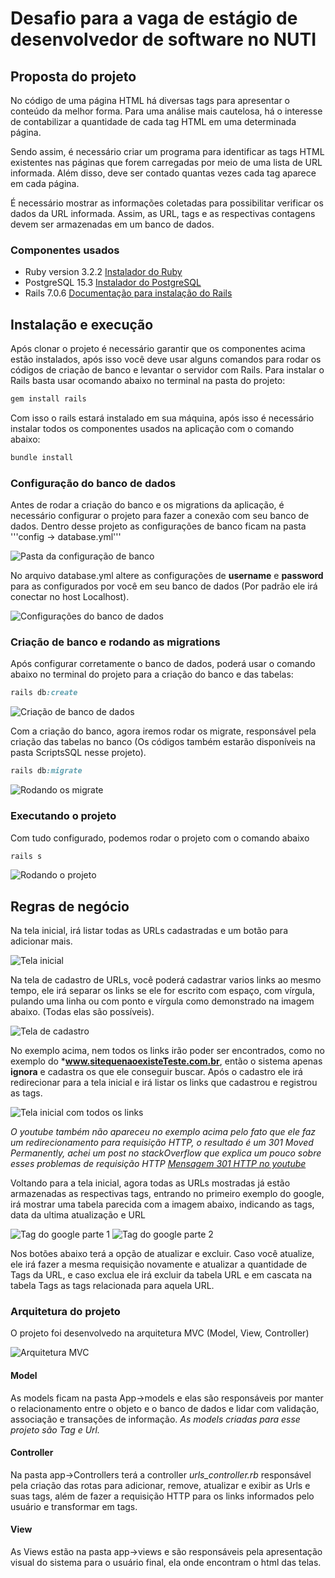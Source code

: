 # Desafio para a vaga de estágio de desenvolvedor de software no NUTI

## Proposta do projeto
No código de uma página HTML há diversas tags para apresentar o conteúdo da melhor forma. Para uma análise mais cautelosa, há o interesse de contabilizar a quantidade de cada tag HTML em uma determinada página.

Sendo assim, é necessário criar um programa para identificar as tags HTML existentes nas páginas que forem carregadas por meio de uma lista de URL informada. Além disso, deve ser contado quantas vezes cada tag aparece em cada página.

É necessário mostrar as informações coletadas para possibilitar verificar os dados da URL informada. Assim, as URL, tags e as respectivas contagens devem ser armazenadas em um banco de dados.

### Componentes usados
* Ruby version 3.2.2 [Instalador do Ruby](https://rubyinstaller.org/)
* PostgreSQL 15.3 [Instalador do PostgreSQL](https://www.postgresql.org/download/windows/)
* Rails 7.0.6 [Documentação para instalação do Rails](https://guides.rubyonrails.org/getting_started.html)


## Instalação e execução
  Após clonar o projeto é necessário garantir que os componentes acima estão instalados, após isso você deve usar alguns comandos para rodar os códigos de criação de banco e levantar o servidor com Rails.
  Para instalar o Rails basta usar ocomando abaixo no terminal na pasta do projeto:
~~~ruby
gem install rails
~~~

Com isso o rails estará instalado em sua máquina, após isso é necessário instalar todos os componentes usados na aplicação com o comando abaixo:
~~~ruby
bundle install
~~~
### Configuração do banco de dados
Antes de rodar a criação do banco e os migrations da aplicação, é necessário configurar o projeto para fazer a conexão com seu banco de dados. Dentro desse projeto as configurações de banco ficam na pasta '''config -> database.yml'''

![Pasta da configuração de banco](https://github.com/karinasasaki/teste-nuti/assets/78616373/aecf4a15-21e6-4a44-97f2-8bfceb859296)

No arquivo database.yml altere as configurações de **username** e **password** para as configurados por você em seu banco de dados (Por padrão ele irá conectar no host Localhost).

![Configurações do banco de dados](https://github.com/karinasasaki/teste-nuti/assets/78616373/eb1b0acf-31df-4b73-b873-ffd2001a6d81)

### Criação de banco e rodando as migrations

Após configurar corretamente o banco de dados, poderá usar o comando abaixo no terminal do projeto para a criação do banco e das tabelas:

~~~ruby
rails db:create
~~~

![Criação de banco de dados](https://github.com/karinasasaki/teste-nuti/assets/78616373/5cb8b68d-284d-4699-9c83-5a1785b4a2cf)

Com a criação do banco, agora iremos rodar os migrate, responsável pela criação das tabelas no banco (Os códigos também estarão disponíveis na pasta ScriptsSQL nesse projeto).

~~~ruby
rails db:migrate
~~~

![Rodando os migrate](https://github.com/karinasasaki/teste-nuti/assets/78616373/dec32294-e292-4d22-9d8a-b3899bf80389)

### Executando o projeto

Com tudo configurado, podemos rodar o projeto com o comando abaixo

~~~ruby
rails s
~~~

![Rodando o projeto](https://github.com/karinasasaki/teste-nuti/assets/78616373/28ade86e-092e-44f0-891d-181e39eb6643)

## Regras de negócio

Na tela inicial, irá listar todas as URLs cadastradas e um botão para adicionar mais.

![Tela inicial](https://github.com/karinasasaki/teste-nuti/assets/78616373/75748be3-7a04-4ad0-bc00-a8ff9d56fe9a)

Na tela de cadastro de URLs, você poderá cadastrar varios links ao mesmo tempo, ele irá separar os links se ele for escrito com espaço, com vírgula, pulando uma linha ou com ponto e vírgula como demonstrado na imagem abaixo. (Todas elas são possíveis).

![Tela de cadastro](https://github.com/karinasasaki/teste-nuti/assets/78616373/a4cd3bdd-5d99-445f-98b5-892e9cdeb34a)

No exemplo acima, nem todos os links irão poder ser encontrados, como no exemplo do ***www.sitequenaoexisteTeste.com.br**, então o sistema apenas **ignora** e cadastra os que ele conseguir buscar. Após o cadastro ele irá redirecionar para a tela inicial e irá listar os links que cadastrou e registrou as tags.

![Tela inicial com todos os links](https://github.com/karinasasaki/teste-nuti/assets/78616373/f4066fa1-199d-46af-bbdb-f1d39dbdb7bb)

*O youtube também não apareceu no exemplo acima pelo fato que ele faz um redirecionamento  para requisição HTTP, o resultado é um 301 Moved Permanently, achei um post no stackOverflow que explica um pouco sobre esses problemas de requisição HTTP [Mensagem 301 HTTP no youtube](https://stackoverflow.com/questions/74646764/always-301-moved-permanently)*

Voltando para a tela inicial, agora todas as URLs mostradas já estão armazenadas as respectivas tags, entrando no primeiro exemplo do google, irá mostrar uma tabela parecida com a imagem abaixo, indicando as tags, data da ultima atualização e URL

![Tag do google parte 1](https://github.com/karinasasaki/teste-nuti/assets/78616373/f1f4421c-cb44-4996-9e22-3e2cd4501ad3)
![Tag do google parte 2](https://github.com/karinasasaki/teste-nuti/assets/78616373/df5566b9-6ccb-437b-97b6-8c9d043c334a)


Nos botões abaixo terá a opção de atualizar e excluir. Caso você atualize, ele irá fazer a mesma requisição novamente e atualizar a quantidade de Tags da URL, e caso exclua ele irá excluir da tabela URL e em cascata na tabela Tags as tags relacionada para aquela URL.

### Arquitetura do projeto

O projeto foi desenvolvedo na arquitetura MVC (Model, View, Controller)

![Arquitetura MVC](https://github.com/karinasasaki/teste-nuti/assets/78616373/5e5e960a-eed3-408d-8b4a-2098171eac70)


#### Model
As models ficam na pasta App->models e elas são responsáveis por manter o relacionamento entre o objeto e o banco de dados e lidar com validação, associação e transações de informação. *As models criadas para esse projeto são Tag e Url.*

#### Controller
Na pasta app->Controllers terá a controller *urls_controller.rb* responsável pela criação das rotas para adicionar, remove, atualizar e exibir as Urls e suas tags, além de fazer a requisição HTTP para os links informados pelo usuário e transformar em tags.

#### View
As Views estão na pasta app->views e são responsáveis pela apresentação visual do sistema para o usuário final, ela onde encontram o html das telas.





